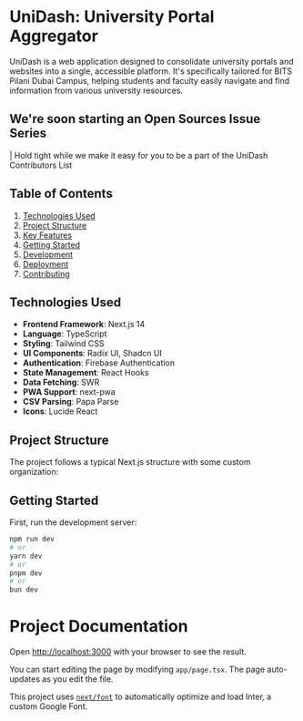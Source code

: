 # UniDash: University Portal Aggregator

UniDash is a web application designed to consolidate university portals and websites into a single, accessible platform. It's specifically tailored for BITS Pilani Dubai Campus, helping students and faculty easily navigate and find information from various university resources.

## We're soon starting an Open Sources Issue Series
| Hold tight while we make it easy for you to be a part of the UniDash Contributors List

## Table of Contents

1. [Technologies Used](#technologies-used)
2. [Project Structure](#project-structure)
3. [Key Features](#key-features)
4. [Getting Started](#getting-started)
5. [Development](#development)
6. [Deployment](#deployment)
7. [Contributing](#contributing)

## Technologies Used

- **Frontend Framework**: Next.js 14
- **Language**: TypeScript
- **Styling**: Tailwind CSS
- **UI Components**: Radix UI, Shadcn UI
- **Authentication**: Firebase Authentication
- **State Management**: React Hooks
- **Data Fetching**: SWR
- **PWA Support**: next-pwa
- **CSV Parsing**: Papa Parse
- **Icons**: Lucide React

## Project Structure

The project follows a typical Next.js structure with some custom organization:

## Getting Started

First, run the development server:

```bash
npm run dev
# or
yarn dev
# or
pnpm dev
# or
bun dev
```

# Project Documentation

Open [http://localhost:3000](http://localhost:3000) with your browser to see the result.

You can start editing the page by modifying `app/page.tsx`. The page auto-updates as you edit the file.

This project uses [`next/font`](https://nextjs.org/docs/basic-features/font-optimization) to automatically optimize and load Inter, a custom Google Font.

